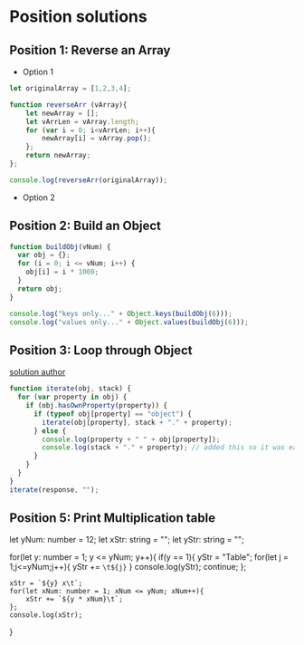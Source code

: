 # Position solutions

## Position 1: Reverse an Array

- Option 1
```javascript
let originalArray = [1,2,3,4];

function reverseArr (vArray){
    let newArray = [];
    let vArrLen = vArray.length;
    for (var i = 0; i<vArrLen; i++){
        newArray[i] = vArray.pop();
    };
    return newArray;
};

console.log(reverseArr(originalArray));
```

- Option 2

## Position 2: Build an Object

```javascript
function buildObj(vNum) {
  var obj = {};
  for (i = 0; i <= vNum; i++) {
    obj[i] = i * 1000;
  }
  return obj;
}

console.log("keys only..." + Object.keys(buildObj(6)));
console.log("values only..." + Object.values(buildObj(6)));
```

## Position 3: Loop through Object

[solution author](https://stackoverflow.com/questions/15690706/recursively-looping-through-an-object-to-build-a-property-list)

```javascript
function iterate(obj, stack) {
  for (var property in obj) {
    if (obj.hasOwnProperty(property)) {
      if (typeof obj[property] == "object") {
        iterate(obj[property], stack + "." + property);
      } else {
        console.log(property + " " + obj[property]);
        console.log(stack + "." + property); // added this so it was easier to read.
      }
    }
  }
}
iterate(response, "");
```

## Position 5: Print Multiplication table
let yNum: number = 12;
let xStr: string = "";
let yStr: string = "";

for(let y: number = 1; y <= yNum; y++){
    if(y == 1){
        yStr = "Table";
        for(let j = 1;j<=yNum;j++){
            yStr += `\t${j}`
        }
        console.log(yStr);
        continue;
    };

    xStr = `${y} x\t`;
    for(let xNum: number = 1; xNum <= yNum; xNum++){
        xStr += `${y * xNum}\t`;
    };
    console.log(xStr);
}